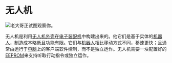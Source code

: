 # 无人机

![老大哥正试图观察你。](item:OpenComputers:item@84)

无人机是利用[无人机外壳](droneCase1.md)在[电子装配机](../block/assembler.md)中构建出来的。他它们是基于实体的[机器人](../block/robot.md)，制造成本略低且功能有限。它们与[机器人](../block/robot.md)相比移动方式不同，移速更快；且通常由运行于[电脑](../general/computer.md)上的客户端软件控制，而不是独立运作。无人机需要一块配置好的[EEPROM](eeprom.md)来支持听取行动指令或独立运作。
